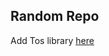 ## Random Repo

Add Tos library <a href="sketch://add-library?url=https%3A%2F%2Frezafaizarahman.github.io%2Fsimple-framer%2Ffeed.xml">here</a>
